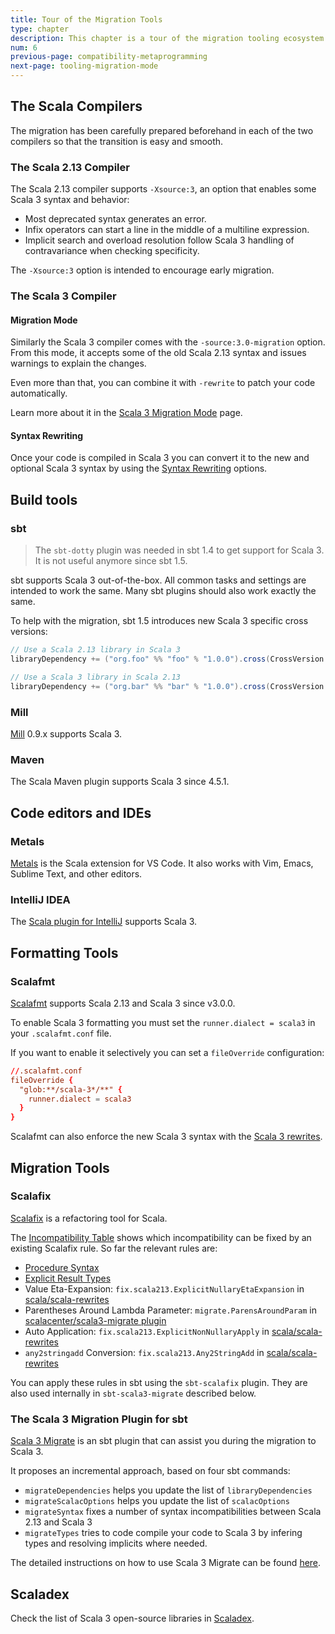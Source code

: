 ```yaml
---
title: Tour of the Migration Tools
type: chapter
description: This chapter is a tour of the migration tooling ecosystem 
num: 6
previous-page: compatibility-metaprogramming
next-page: tooling-migration-mode
---
```


## The Scala Compilers

The migration has been carefully prepared beforehand in each of the two compilers so that the transition is easy and smooth.

### The Scala 2.13 Compiler

The Scala 2.13 compiler supports `-Xsource:3`, an option that enables some Scala 3 syntax and behavior:
- Most deprecated syntax generates an error.
- Infix operators can start a line in the middle of a multiline expression.
- Implicit search and overload resolution follow Scala 3 handling of contravariance when checking specificity.

The `-Xsource:3` option is intended to encourage early migration.

### The Scala 3 Compiler

#### Migration Mode

Similarly the Scala 3 compiler comes with the `-source:3.0-migration` option.
From this mode, it accepts some of the old Scala 2.13 syntax and issues warnings to explain the changes.

Even more than that, you can combine it with `-rewrite` to patch your code automatically.

Learn more about it in the [Scala 3 Migration Mode](tooling-migration-mode.html) page.

#### Syntax Rewriting

Once your code is compiled in Scala 3 you can convert it to the new and optional Scala 3 syntax by using the [Syntax Rewriting](tooling-syntax-rewriting.html) options.

## Build tools

### sbt

> The `sbt-dotty` plugin was needed in sbt 1.4 to get support for Scala 3.
> It is not useful anymore since sbt 1.5.

sbt supports Scala 3 out-of-the-box.
All common tasks and settings are intended to work the same.
Many sbt plugins should also work exactly the same.

To help with the migration, sbt 1.5 introduces new Scala 3 specific cross versions:

```scala
// Use a Scala 2.13 library in Scala 3
libraryDependency += ("org.foo" %% "foo" % "1.0.0").cross(CrossVersion.for3Use2_13)

// Use a Scala 3 library in Scala 2.13 
libraryDependency += ("org.bar" %% "bar" % "1.0.0").cross(CrossVersion.for2_13Use3)
```

### Mill

[Mill](https://github.com/com-lihaoyi/mill) 0.9.x supports Scala 3.

### Maven

The Scala Maven plugin supports Scala 3 since 4.5.1.

## Code editors and IDEs

### Metals

[Metals](https://scalameta.org/metals/) is the Scala extension for VS Code.
It also works with Vim, Emacs, Sublime Text, and other editors.

### IntelliJ IDEA

The [Scala plugin for IntelliJ](https://plugins.jetbrains.com/plugin/1347-scala) supports Scala 3.

## Formatting Tools

### Scalafmt

[Scalafmt](https://scalameta.org/scalafmt/) supports Scala 2.13 and Scala 3 since v3.0.0.

To enable Scala 3 formatting you must set the `runner.dialect = scala3` in your `.scalafmt.conf` file.

If you want to enable it selectively you can set a `fileOverride` configuration:

```conf
//.scalafmt.conf
fileOverride {
  "glob:**/scala-3*/**" {
    runner.dialect = scala3
  }
}
```

Scalafmt can also enforce the new Scala 3 syntax with the [Scala 3 rewrites](https://scalameta.org/scalafmt/docs/configuration.html#scala3-rewrites).

## Migration Tools

### Scalafix

[Scalafix](https://scalacenter.github.io/scalafix/) is a refactoring tool for Scala.

The [Incompatibility Table](incompatibility-table.html) shows which incompatibility can be fixed by an existing Scalafix rule.
So far the relevant rules are:
- [Procedure Syntax](https://scalacenter.github.io/scalafix/docs/rules/ProcedureSyntax.html)
- [Explicit Result Types](https://scalacenter.github.io/scalafix/docs/rules/ExplicitResultTypes.html)
- Value Eta-Expansion: `fix.scala213.ExplicitNullaryEtaExpansion` in [scala/scala-rewrites](https://github.com/scala/scala-rewrites/blob/main/rewrites/src/main/scala/fix/scala213/ExplicitNullaryEtaExpansion.scala)
- Parentheses Around Lambda Parameter: `migrate.ParensAroundParam` in [scalacenter/scala3-migrate plugin](https://github.com/scalacenter/scala3-migrate/blame/ebb4a4087ed11899b9010f4c75eb365532694c0a/scalafix/rules/src/main/scala/migrate/ParensAroundParam.scala#L9)
- Auto Application: `fix.scala213.ExplicitNonNullaryApply` in [scala/scala-rewrites](https://github.com/scala/scala-rewrites/blob/main/rewrites/src/main/scala/fix/scala213/ExplicitNonNullaryApply.scala)
- `any2stringadd` Conversion: `fix.scala213.Any2StringAdd` in [scala/scala-rewrites](https://github.com/scala/scala-rewrites/blob/main/rewrites/src/main/scala/fix/scala213/Any2StringAdd.scala)

You can apply these rules in sbt using the `sbt-scalafix` plugin.
They are also used internally in `sbt-scala3-migrate` described below.

### The Scala 3 Migration Plugin for sbt

[Scala 3 Migrate](https://github.com/scalacenter/scala3-migrate) is an sbt plugin that can assist you during the migration to Scala 3.

It proposes an incremental approach, based on four sbt commands:
- `migrateDependencies` helps you update the list of `libraryDependencies`
- `migrateScalacOptions` helps you update the list of `scalacOptions`
- `migrateSyntax` fixes a number of syntax incompatibilities between Scala 2.13 and Scala 3 
- `migrateTypes` tries to code compile your code to Scala 3 by infering types and resolving implicits where needed.

The detailed instructions on how to use Scala 3 Migrate can be found [here](scala3-migrate.html).

## Scaladex

Check the list of Scala 3 open-source libraries in [Scaladex](https://index.scala-lang.org/).
